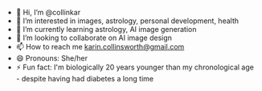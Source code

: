 - 👋 Hi, I’m @collinkar
- 👀 I’m interested in images, astrology, personal development, health
- 🌱 I’m currently learning astrology, AI image generation
- 💞️ I’m looking to collaborate on AI image design
- 📫 How to reach me karin.collinsworth@gmail.com
- 😄 Pronouns: She/her
- ⚡ Fun fact: I'm biologically 20 years younger than my chronological age - despite having had diabetes a long time
  

<!---
collinkar/collinkar is a ✨ special ✨ repository because its `README.md` (this file) appears on your GitHub profile.
You can click the Preview link to take a look at your changes.
--->
